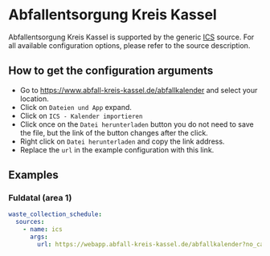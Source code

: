 # Abfallentsorgung Kreis Kassel

Abfallentsorgung Kreis Kassel is supported by the generic [ICS](/doc/source/ics.md) source. For all available configuration options, please refer to the source description.


## How to get the configuration arguments

- Go to <https://www.abfall-kreis-kassel.de/abfallkalender> and select your location.  
- Click on `Dateien und App` expand.
- Click on `ICS - Kalender importieren`
- Click once on the `Datei herunterladen` button you do not need to save the file, but the link of the button changes after the click.
- Right click on `Datei herunterladen` and copy the link address.
- Replace the `url` in the example configuration with this link.

## Examples

### Fuldatal (area 1)

```yaml
waste_collection_schedule:
  sources:
    - name: ics
      args:
        url: https://webapp.abfall-kreis-kassel.de/abfallkalender?no_cache=1&tx_abfallkalender_pi2%5Baction%5D=ical&tx_abfallkalender_pi2%5Bcontroller%5D=Export&cHash=b75e567196581fb1832c0a09b943f2bc&tx_abfallkalender_pi2%5Bcalendar%5D=554&tx_abfallkalender_pi2%5Bfractions%5D=2,6,4,1,7,3,5&tx_abfallkalender_pi2%5Breminder%5D=undefined
```
